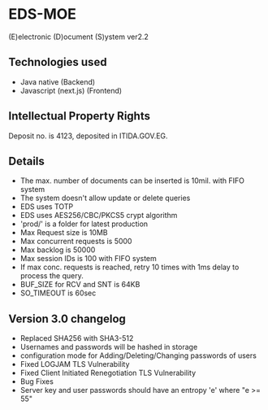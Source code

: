# EDS-MOE
(E)electronic (D)ocument (S)ystem ver2.2

## Technologies used
- Java native (Backend)
- Javascript (next.js) (Frontend)

## Intellectual Property Rights
Deposit no. is 4123, deposited in ITIDA.GOV.EG.

## Details
- The max. number of documents can be inserted is 10mil. with FIFO system
- The system doesn't allow update or delete queries
- EDS uses TOTP
- EDS uses AES256/CBC/PKCS5 crypt algorithm
- 'prod/' is a folder for latest production
- Max Request size is 10MB
- Max concurrent requests is 5000
- Max backlog is 50000
- Max session IDs is 100 with FIFO system
- If max conc. requests is reached, retry 10 times with 1ms delay to process the query.
- BUF_SIZE for RCV and SNT is 64KB
- SO_TIMEOUT is 60sec

## Version 3.0 changelog
- Replaced SHA256 with SHA3-512
- Usernames and passwords will be hashed in storage
- configuration mode for Adding/Deleting/Changing passwords of users
- Fixed LOGJAM TLS Vulnerability
- Fixed Client Initiated Renegotiation TLS Vulnerability
- Bug Fixes
- Server key and user passwords should have an entropy 'e' where "e >= 55"